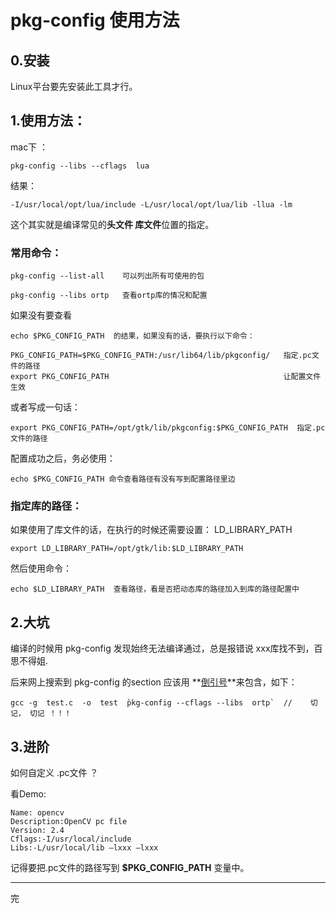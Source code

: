 # pkg-config 使用方法

## 0.安装

Linux平台要先安装此工具才行。



## 1.使用方法：

mac下 ：

```Shell
pkg-config --libs --cflags  lua
```

结果：

```
-I/usr/local/opt/lua/include -L/usr/local/opt/lua/lib -llua -lm
```

这个其实就是编译常见的**头文件 库文件**位置的指定。



### 常用命令：

```Shell
pkg-config --list-all    可以列出所有可使用的包
```

```
pkg-config --libs ortp   查看ortp库的情况和配置
```

如果没有要查看 

```shell
echo $PKG_CONFIG_PATH  的结果，如果没有的话，要执行以下命令：
```



```shell
PKG_CONFIG_PATH=$PKG_CONFIG_PATH:/usr/lib64/lib/pkgconfig/   指定.pc文件的路径
export PKG_CONFIG_PATH                                       让配置文件生效
```

或者写成一句话：

```shell
export PKG_CONFIG_PATH=/opt/gtk/lib/pkgconfig:$PKG_CONFIG_PATH  指定.pc文件的路径
```



配置成功之后，务必使用：

```
echo $PKG_CONFIG_PATH 命令查看路径有没有写到配置路径里边
```



### 指定库的路径：

如果使用了库文件的话，在执行的时候还需要设置： LD_LIBRARY_PATH

```shell
export LD_LIBRARY_PATH=/opt/gtk/lib:$LD_LIBRARY_PATH
```



然后使用命令：

```shell
echo $LD_LIBRARY_PATH  查看路径，看是否把动态库的路径加入到库的路径配置中
```





## 2.大坑

编译的时候用 pkg-config 发现始终无法编译通过，总是报错说 xxx库找不到，百思不得姐.

后来网上搜索到 pkg-config 的section 应该用 **<u>倒引号</u>**来包含，如下：



```shell
gcc -g  test.c  -o  test  ̀pkg-config --cflags --libs  ortp`  //	切记， 切记 ！！！ 
```





## 3.进阶

如何自定义 .pc文件 ？



看Demo:



```
Name: opencv
Description:OpenCV pc file
Version: 2.4
Cflags:-I/usr/local/include
Libs:-L/usr/local/lib –lxxx –lxxx
```



记得要把.pc文件的路径写到 **$PKG_CONFIG_PATH** 变量中。





-------

完